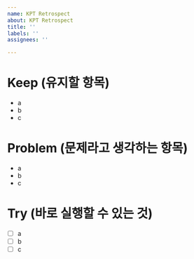 ```yaml
---
name: KPT Retrospect
about: KPT Retrospect
title: ''
labels: ''
assignees: ''

---
```


# Keep (유지할 항목)
- a
- b
- c
# Problem (문제라고 생각하는 항목)
- a
- b
- c
# Try (바로 실행할 수 있는 것)
- [ ] a
- [ ] b
- [ ] c
